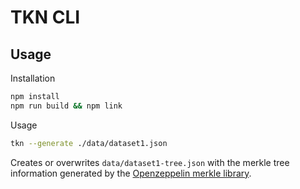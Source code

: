 # TKN CLI

## Usage

Installation

```bash
npm install
npm run build && npm link
```

Usage

```bash
tkn --generate ./data/dataset1.json
```

Creates or overwrites `data/dataset1-tree.json` with the merkle tree information generated by the [Openzeppelin merkle library](https://github.com/OpenZeppelin/merkle-tree).
